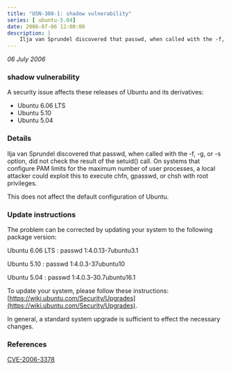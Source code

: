 ```yaml
---
title: "USN-308-1: shadow vulnerability"
series: [ ubuntu-5.04]
date: 2006-07-06 12:00:00
description: |
    Ilja van Sprundel discovered that passwd, when called with the -f, -g, or -s option, did not check the result of the setuid() call. On systems that configure PAM limits for the maximum number of user processes, a local attacker could exploit this to execute chfn, gpasswd, or chsh with root privileges.
--- 
```

 
 

*06 July 2006*

### shadow vulnerability

A security issue affects these releases of Ubuntu and its derivatives:

* Ubuntu 6.06 LTS
* Ubuntu 5.10
* Ubuntu 5.04

### Details

Ilja van Sprundel discovered that passwd, when called with the -f, -g, or -s option, did not check the result of the setuid() call. On systems that configure PAM limits for the maximum number of user processes, a local attacker could exploit this to execute chfn, gpasswd, or chsh with root privileges.

This does not affect the default configuration of Ubuntu.

### Update instructions

The problem can be corrected by updating your system to the following package version:

Ubuntu 6.06 LTS
 : passwd <span>1:4.0.13-7ubuntu3.1</span>

Ubuntu 5.10
 : passwd <span>1:4.0.3-37ubuntu10</span>

Ubuntu 5.04
 : passwd <span>1:4.0.3-30.7ubuntu16.1</span>

To update your system, please follow these instructions: [https://wiki.ubuntu.com/Security/Upgrades](https://wiki.ubuntu.com/Security/Upgrades).

In general, a standard system upgrade is sufficient to effect the necessary changes.

### References

 
 [CVE-2006-3378](http://people.ubuntu.com/~ubuntu-security/cve/CVE-2006-3378)
 

